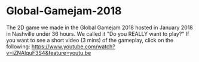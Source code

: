 # Global-Gamejam-2018
The 2D game we made in the Global Gamejam 2018 hosted in January 2018 in Nashville under 36 hours. We called it "Do you REALLY want to play?"
If you want to see a short video (3 mins) of the gameplay, click on the following: https://www.youtube.com/watch?v=iZNAlquF3S4&feature=youtu.be
